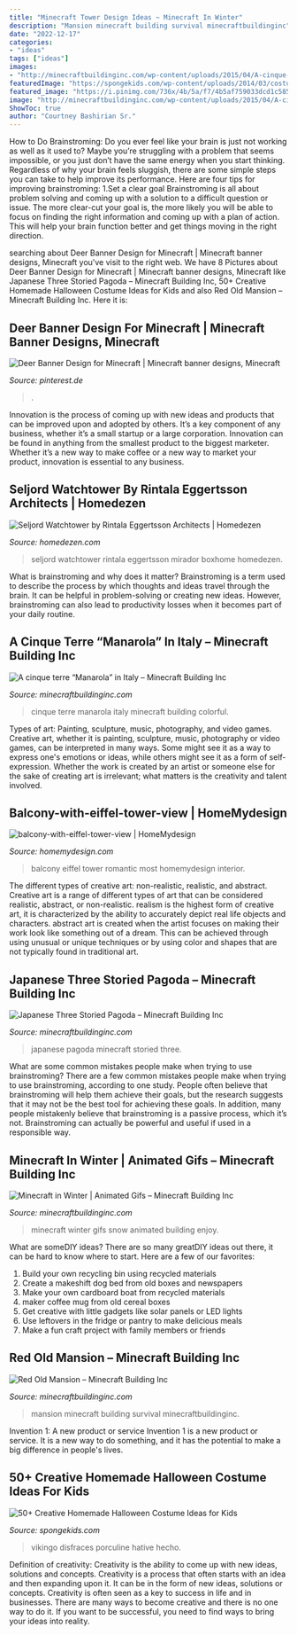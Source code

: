 ```yaml
---
title: "Minecraft Tower Design Ideas ~ Minecraft In Winter"
description: "Mansion minecraft building survival minecraftbuildinginc"
date: "2022-12-17"
categories:
- "ideas"
tags: ["ideas"]
images:
- "http://minecraftbuildinginc.com/wp-content/uploads/2015/04/A-cinque-terre-Manarola-in-Italy-minecraft-colorful-city-building-plans-10.jpg"
featuredImage: "https://spongekids.com/wp-content/uploads/2014/03/costumes-for-kids/14-viking-kid-costume-idea.jpg"
featured_image: "https://i.pinimg.com/736x/4b/5a/f7/4b5af759033dcd1c58513f2c8a22d28e.jpg"
image: "http://minecraftbuildinginc.com/wp-content/uploads/2015/04/A-cinque-terre-Manarola-in-Italy-minecraft-colorful-city-building-plans-10.jpg"
ShowToc: true
author: "Courtney Bashirian Sr."
---
```



How to Do Brainstroming:
Do you ever feel like your brain is just not working as well as it used to? Maybe you’re struggling with a problem that seems impossible, or you just don’t have the same energy when you start thinking. Regardless of why your brain feels sluggish, there are some simple steps you can take to help improve its performance. Here are four tips for improving brainstroming: 
1.Set a clear goal
Brainstroming is all about problem solving and coming up with a solution to a difficult question or issue. The more clear-cut your goal is, the more likely you will be able to focus on finding the right information and coming up with a plan of action. This will help your brain function better and get things moving in the right direction. 

	

		
searching about Deer Banner Design for Minecraft | Minecraft banner designs, Minecraft you've visit to the right web. We have 8 Pictures about Deer Banner Design for Minecraft | Minecraft banner designs, Minecraft like Japanese Three Storied Pagoda – Minecraft Building Inc, 50+ Creative Homemade Halloween Costume Ideas for Kids and also Red Old Mansion – Minecraft Building Inc. Here it is:
		
    
## Deer Banner Design For Minecraft | Minecraft Banner Designs, Minecraft

<img loading=lazy src="https://i.pinimg.com/736x/4b/5a/f7/4b5af759033dcd1c58513f2c8a22d28e.jpg" onerror="this.onerror=null;this.src='https://tse1.mm.bing.net/th?id=OIP.BVWUMh-uqsRVo9jwXym7LgHaLH&amp;pid=15.1';" alt="Deer Banner Design for Minecraft | Minecraft banner designs, Minecraft">

_Source: pinterest.de_

>. 

	

Innovation is the process of coming up with new ideas and products that can be improved upon and adopted by others. It’s a key component of any business, whether it’s a small startup or a large corporation. Innovation can be found in anything from the smallest product to the biggest marketer. Whether it’s a new way to make coffee or a new way to market your product, innovation is essential to any business.

    
## Seljord Watchtower By Rintala Eggertsson Architects | Homedezen

<img loading=lazy src="http://www.homedezen.com/wp-content/uploads/2015/03/Seljord-Watchtower-by-Rintala-Eggertsson-Architects-15.jpg" onerror="this.onerror=null;this.src='https://tse2.mm.bing.net/th?id=OIP.1t3qrzbo6hhAYuJzAcJ-XgHaE7&amp;pid=15.1';" alt="Seljord Watchtower by Rintala Eggertsson Architects | Homedezen">

_Source: homedezen.com_

>seljord watchtower rintala eggertsson mirador boxhome homedezen. 

	

What is brainstroming and why does it matter?
Brainstroming is a term used to describe the process by which thoughts and ideas travel through the brain. It can be helpful in problem-solving or creating new ideas. However, brainstroming can also lead to productivity losses when it becomes part of your daily routine.

    
## A Cinque Terre “Manarola” In Italy – Minecraft Building Inc

<img loading=lazy src="http://minecraftbuildinginc.com/wp-content/uploads/2015/04/A-cinque-terre-Manarola-in-Italy-minecraft-colorful-city-building-plans-10.jpg" onerror="this.onerror=null;this.src='https://tse3.mm.bing.net/th?id=OIP.0Kopxd2bVXlUV9Ou7PzVFgHaET&amp;pid=15.1';" alt="A cinque terre “Manarola” in Italy – Minecraft Building Inc">

_Source: minecraftbuildinginc.com_

>cinque terre manarola italy minecraft building colorful. 

	

Types of art: Painting, sculpture, music, photography, and video games.
Creative art, whether it is painting, sculpture, music, photography or video games, can be interpreted in many ways. Some might see it as a way to express one's emotions or ideas, while others might see it as a form of self-expression. Whether the work is created by an artist or someone else for the sake of creating art is irrelevant; what matters is the creativity and talent involved.

    
## Balcony-with-eiffel-tower-view | HomeMydesign

<img loading=lazy src="https://homemydesign.com/wp-content/uploads/2015/02/balcony-with-eiffel-tower-view.jpg" onerror="this.onerror=null;this.src='https://tse4.mm.bing.net/th?id=OIP.kULP5I1YdatyB6pn_SF7XwHaKN&amp;pid=15.1';" alt="balcony-with-eiffel-tower-view | HomeMydesign">

_Source: homemydesign.com_

>balcony eiffel tower romantic most homemydesign interior. 

	

The different types of creative art: non-realistic, realistic, and abstract.
Creative art is a range of different types of art that can be considered realistic, abstract, or non-realistic. realism is the highest form of creative art, it is characterized by the ability to accurately depict real life objects and characters. abstract art is created when the artist focuses on making their work look like something out of a dream. This can be achieved through using unusual or unique techniques or by using color and shapes that are not typically found in traditional art.

    
## Japanese Three Storied Pagoda – Minecraft Building Inc

<img loading=lazy src="https://minecraftbuildinginc.com/wp-content/uploads/formidable/5/Japanese-three-storied-pagoda-x2-GNwork-Minecraft-Building-ideas-amazing-detailed-6.jpg" onerror="this.onerror=null;this.src='https://tse1.mm.bing.net/th?id=OIP.bzwU4LdF6A2SYGE2xXL3JQHaEK&amp;pid=15.1';" alt="Japanese Three Storied Pagoda – Minecraft Building Inc">

_Source: minecraftbuildinginc.com_

>japanese pagoda minecraft storied three. 

	

What are some common mistakes people make when trying to use brainstroming?
There are a few common mistakes people make when trying to use brainstroming, according to one study. People often believe that brainstroming will help them achieve their goals, but the research suggests that it may not be the best tool for achieving these goals. In addition, many people mistakenly believe that brainstroming is a passive process, which it’s not. Brainstroming can actually be powerful and useful if used in a responsible way.

    
## Minecraft In Winter | Animated Gifs – Minecraft Building Inc

<img loading=lazy src="https://minecraftbuildinginc.com/wp-content/uploads/2014/01/Minecraft-building-winter-snow-blizard-gif.gif" onerror="this.onerror=null;this.src='https://tse2.mm.bing.net/th?id=OIP.Hm45HAfWQr2lQej1EGRu1QHaJ4&amp;pid=15.1';" alt="Minecraft in Winter | Animated Gifs – Minecraft Building Inc">

_Source: minecraftbuildinginc.com_

>minecraft winter gifs snow animated building enjoy. 

	

What are someDIY ideas?
There are so many greatDIY ideas out there, it can be hard to know where to start. Here are a few of our favorites: 
1. Build your own recycling bin using recycled materials 
2. Create a makeshift dog bed from old boxes and newspapers 
3. Make your own cardboard boat from recycled materials 
4. maker coffee mug from old cereal boxes 
5. Get creative with little gadgets like solar panels or LED lights 
6. Use leftovers in the fridge or pantry to make delicious meals 
7. Make a fun craft project with family members or friends 

    
## Red Old Mansion – Minecraft Building Inc

<img loading=lazy src="http://minecraftbuildinginc.com/wp-content/uploads/2013/09/Red-Old-Mansion-Minecraft-building-ideas-6.jpg" onerror="this.onerror=null;this.src='https://tse4.mm.bing.net/th?id=OIP.9CVta0lJdZMAKa5QCOnJmAHaD3&amp;pid=15.1';" alt="Red Old Mansion – Minecraft Building Inc">

_Source: minecraftbuildinginc.com_

>mansion minecraft building survival minecraftbuildinginc. 

	

Invention 1: A new product or service
Invention 1 is a new product or service. It is a new way to do something, and it has the potential to make a big difference in people's lives.

    
## 50+ Creative Homemade Halloween Costume Ideas For Kids

<img loading=lazy src="https://spongekids.com/wp-content/uploads/2014/03/costumes-for-kids/14-viking-kid-costume-idea.jpg" onerror="this.onerror=null;this.src='https://tse1.mm.bing.net/th?id=OIP.kBJraeWhzDVoJBml9cWY9gHaKN&amp;pid=15.1';" alt="50+ Creative Homemade Halloween Costume Ideas for Kids">

_Source: spongekids.com_

>vikingo disfraces porculine hative hecho. 

	

Definition of creativity: Creativity is the ability to come up with new ideas, solutions and concepts.
Creativity is a process that often starts with an idea and then expanding upon it. It can be in the form of new ideas, solutions or concepts. Creativity is often seen as a key to success in life and in businesses. There are many ways to become creative and there is no one way to do it. If you want to be successful, you need to find ways to bring your ideas into reality.

